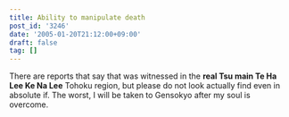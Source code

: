 ```yaml
---
title: Ability to manipulate death
post_id: '3246'
date: '2005-01-20T21:12:00+09:00'
draft: false
tag: []
---
```


There are reports that say that was witnessed in the **real Tsu main Te Ha Lee Ke Na Lee** Tohoku region, but please do not look actually find even in absolute if. The worst, I will be taken to Gensokyo after my soul is overcome.